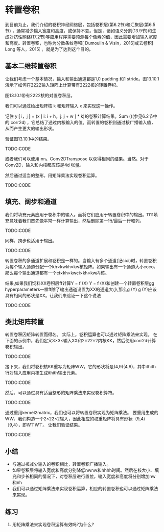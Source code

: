 

<!--
 * @version:
 * @Author:  StevenJokes https://github.com/StevenJokes
 * @Date: 2020-07-30 19:25:26
 * @LastEditors:  StevenJokes https://github.com/StevenJokes
 * @LastEditTime: 2020-07-30 19:34:38
 * @Description:
 * @TODO::
 * @Reference:http://preview.d2l.ai/d2l-en/master/chapter_computer-vision/transposed-conv.html
-->

# 转置卷积

到目前为止，我们介绍的卷积神经网络层，包括卷积层(第6.2节)和汇聚层(第6.5节) ，通常减少输入宽度和高度，或保持不变。但是，诸如语义分割(13.9节)和生成对抗性网络(17.2节)等应用程序需要预测每个像素的值，因此需要增加输入宽度和高度。转置卷积，也称为分数条纹卷积[ Dumoulin & Visin，2016]或去卷积[ Long 等人，2015] ，就是为了达到这个目的。

## 基本二维转置卷积

让我们考虑一个基本情况，输入和输出通道都是1,0 padding 和1 stride。图13.10.1演示了如何在2222输入矩阵上计算带有2222核的转置卷积。

图13.10.1带有2222核的对置卷积层。

我们可以通过给出矩阵核 k 和矩阵输入 x 来实现这一操作。

记住 y [ i，j ] = (x [ i: i + h，j: j + w ] * k)的卷积计算结果。Sum ()(参见6.2节中的 corr2d) ，它总结了通过内核输入的值。而转置的卷积则通过核广播输入值，从而产生更大的输出形状。

验证图13.10.1中的结果。

TODO:CODE

或者我们可以使用 nn。Conv2DTranspose 以获得相同的结果。当然。对于 Conv2D，输入和内核都应该是4d 张量。

然后通过适当的整形，用矩阵乘法实现卷积运算。

TODO:CODE

## 填充、阔步和通道

我们将填充元素应用于卷积中的输入，而将它们应用于转置卷积中的输出。1111填充意味着我们首先像平常一样计算输出，然后删除第一行/最后一行和列。

TODO:CODE

同样，跨步也适用于输出。

TODO:CODE

转置卷积的多通道扩展和卷积是一样的。当输入有多个通道(记cici)时，转置卷积为每个输入通道分配一个kh×kwkh×kw核矩阵。如果输出有一个通道大小coco，那么每个输出通道都有一个ci×kh×kwci×kh×kw内核。

结果,如果我们饲料XX卷积层ff计算Y = f (X) Y = f (X)和创建一个转置卷积层gg hyperparameters一样ff除了输出通道设置为XX的通道大小,那么g (Y) g (Y)应该具有相同的形状是XX。让我们来验证一下这个说法

TODO:CODE

## 类比矩阵转置

转置卷积因矩阵转置而得名。 实际上，卷积运算也可以通过矩阵乘法来实现。 在下面的示例中，我们定义3×3×输入XX和2×22×2内核KK，然后使用corr2d计算卷积输出。

TODO:CODE

接下来，我们将卷积核KK重写为矩阵WW。它的形状将是(4,9)(4,9)，其中ithith行对输入应用内核生成ithith输出元素。

TODO:CODE

然后，可以通过具有适当整形的矩阵乘法来实现卷积算符。

TODO:CODE

通过重用kernel2matrix，我们也可以将转置卷积实现为矩阵乘法。 要重用生成的WW，我们构造一个2×22×2输入，因此相应的权重矩阵将具有形状（9,4）（9,4），即W⊤W⊤。 让我们验证结果。

TODO:CODE

## 小结

* 与通过核减少输入的卷积相比，转置卷积广播输入。
* 如果卷积层将输入宽度和高度分别降低nwnw和hhhh时间。然后在核大小、填充和步长相同的情况下，对卷积层进行置位，输入宽度和高度将分别增加nw和nh
* 我们可以通过矩阵乘法来实现卷积运算，相应的转置卷积也可以通过矩阵乘法来实现。

## 练习

1. 用矩阵乘法来实现卷积运算有效吗?为什么?
